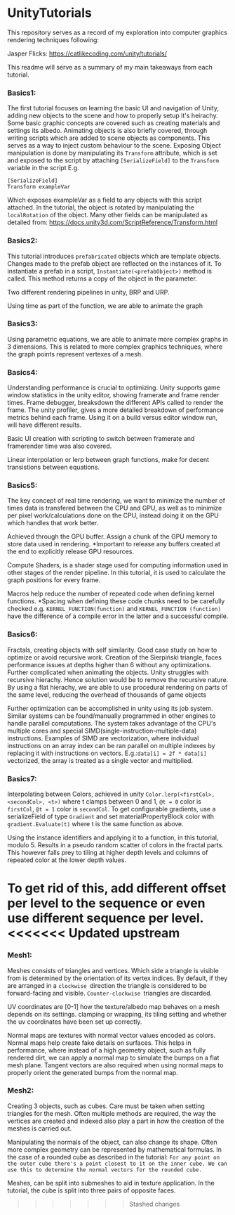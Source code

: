 # UnityTutorials

This repository serves as a record of my exploration into computer graphics rendering techniques following:

Jasper Flicks:
https://catlikecoding.com/unity/tutorials/

This readme will serve as a summary of my main takeaways from each tutorial.

### Basics1:

The first tutorial focuses on learning the basic UI and navigation of Unity, adding new objects to the scene and how to properly setup it's heirachy.
Some basic graphic concepts are covered such as creating materials and settings its albedo.
Animating objects is also briefly covered, through writing scripts which are added to scene objects as components. This serves as a way to inject custom behaviour to the scene. Exposing Object manipulation is done by manipulating its `Transform` attribute, which is set and exposed to the script by attaching `[SerializeField]` to the `Transform` variable in the script E.g.

```
[SerializeField]
Transform exampleVar
```

Which exposes exampleVar as a field to any objects with this script attached.
In the tutorial, the object is rotated by manipulating the `localRotation` of the object. Many other fields can be manipulated as detailed from:
https://docs.unity3d.com/ScriptReference/Transform.html

### Basics2:

This tutorial introduces `prefabricated` objects which are template objects. Changes made to the prefab object are reflected on the instances of it.
To instantiate a prefab in a script, `Instantiate(<prefabObject>)` method is called. This method returns a copy of the object in the parameter.

Two different rendering pipelines in unity, BRP and URP.

Using time as part of the function, we are able to animate the graph

### Basics3:

Using parametric equations, we are able to animate more complex graphs in 3 dimensions. This is related to more complex graphics techniques, where the graph points represent vertexes of a mesh.

### Basics4:

Understanding performance is crucial to optimizing. Unity supports game window statistics in the unity editor, showing framerate and frame render times. Frame debugger, breaksdown the different APIs called to render the frame. The unity profiler, gives a more detailed breakdown of performance metrics behind each frame. Using it on a build versus editor window run, will have different results.

Basic UI creation with scripting to switch between framerate and framerender time was also covered.

Linear interpolation or lerp between graph functions, make for decent transistions between equations.

### Basics5:

The key concept of real time rendering, we want to minimize the number of times data is transfered between the CPU and GPU, as well as to minimize per pixel work/calculations done on the CPU, instead doing it on the GPU which handles that work better.

Achieved through the GPU buffer. Assign a chunk of the GPU memory to store data used in rendering.
\*Important to release any buffers created at the end to explicitly release GPU resources.

Compute Shaders, is a shader stage used for computing information used in other stages of the render pipeline. In this tutorial, it is used to calculate the graph positions for every frame.

Macros help reduce the number of repeated code when defining kernel functions.
\*Spacing when defining these code chunks need to be carefully checked e.g.
`KERNEL_FUNCTION(function)` and `KERNEL_FUNCTION (function)`
have the difference of a compile error in the latter and a successful compile.

### Basics6:

Fractals, creating objects with self similarity. Good case study on how to optimize or avoid recursive work.
Creation of the Sierpiński triangle, faces performance issues at depths higher than 6 without any optimizations. Further complicated when animating the objects.
Unity struggles with recursive hierachy. Hence solution would be to remove the recursive nature.
By using a flat hierachy, we are able to use procedural rendering on parts of the same level, reducing the overhead of thousands of game objects

Further optimization can be accomplished in unity using its job system. Similar systems can be found/manually programmed in other engines to handle parallel computations. The system takes advantage of the CPU's multiple cores and special SIMD(single-instruction-multiple-data) instructions. Examples of SIMD are vectorization, where individual instructions on an array index can be ran parallel on multiple indexes by replacing it with instructions on vectors.
E.g.:`data[i] = 2f * data[i]` vectorized, the array is treated as a single vector and multiplied.

### Basics7:

Interpolating between Colors, achieved in unity `Color.lerp(<firstCol>, <secondCol>, <t>)` where t clamps between 0 and 1, `@t = 0` color is `firstCol`, `@t = 1` color is `secondCol`. To get configurable gradients, use a serializeField of type `Gradient` and set materialPropertyBlock color with `gradient.Evaluate(t)` where t is the same function as above.

Using the instance identifiers and applying it to a function, in this tutorial, modulo 5. Results in a pseudo random scatter of colors in the fractal parts. This however falls prey to tiling at higher depth levels and columns of repeated color at the lower depth values.

To get rid of this, add different offset per level to the sequence or even use different sequence per level.
<<<<<<< Updated upstream
=======

### Mesh1:

Meshes consists of triangles and vertices. Which side a triangle is visible from is determined by the orientation of its vertex indices. By default, if they are arranged in a `clockwise `direction the triangle is considered to be forward-facing and visible. `Counter-clockwise `triangles are discarded.

UV coordinates are [0-1] how the texture/albedo map behaves on a mesh depends on its settings. clamping or wrapping, its tiling setting and whether the uv coordinates have been set up correctly.

Normal maps are textures with normal vector values encoded as colors. Normal maps help create fake details on surfaces. This helps in performance, where instead of a high geometry object, such as fully rendered dirt, we can apply a normal map to simulate the bumps on a flat mesh plane. Tangent vectors are also required when using normal maps to properly orient the generated bumps from the normal map.

### Mesh2:

Creating 3 objects, such as cubes. Care must be taken when setting triangles for the mesh. Often multiple methods are required, the way the vertices are created and indexed also play a part in how the creation of the meshes is carried out.

Manipulating the normals of the object, can also change its shape. Often more complex geometry can be represented by mathematical formulas.
In the case of a rounded cube as described in the tutorial:
`For any point on the outer cube there's a point closest to it on the inner cube. We can use this to determine the normal vectors for the rounded cube.`

Meshes, can be split into submeshes to aid in texture application. In the tutorial, the cube is split into three pairs of opposite faces.
>>>>>>> Stashed changes
